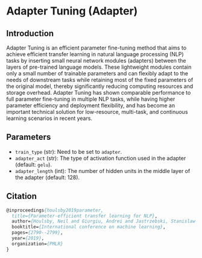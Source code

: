 # Adapter Tuning (Adapter)

## Introduction

Adapter Tuning is an efficient parameter fine-tuning method that aims to achieve efficient transfer learning in natural language processing (NLP) tasks by inserting small neural network modules (adapters) between the layers of pre-trained language models. These lightweight modules contain only a small number of trainable parameters and can flexibly adapt to the needs of downstream tasks while retaining most of the fixed parameters of the original model, thereby significantly reducing computing resources and storage overhead. Adapter Tuning has shown comparable performance to full parameter fine-tuning in multiple NLP tasks, while having higher parameter efficiency and deployment flexibility, and has become an important technical solution for low-resource, multi-task, and continuous learning scenarios in recent years.

## Parameters

- `train_type` (str): Need to be set to `adapter`.
- `adapter_act` (str): The type of activation function used in the adapter (default: `gelu`).
- `adapter_length` (int): The number of hidden units in the middle layer of the adapter (default: 128).

## Citation

```pascal
@inproceedings{houlsby2019parameter,
  title={Parameter-efficient transfer learning for NLP},
  author={Houlsby, Neil and Giurgiu, Andrei and Jastrzebski, Stanislaw and Morrone, Bruna and De Laroussilhe, Quentin and Gesmundo, Andrea and Attariyan, Mona and Gelly, Sylvain},
  booktitle={International conference on machine learning},
  pages={2790--2799},
  year={2019},
  organization={PMLR}
}
```
